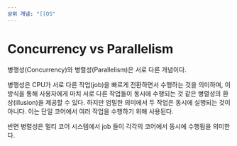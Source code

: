 ```yaml
---
상위 개념: "[[OS"
---
```

# Concurrency vs Parallelism

병행성(Concurrency)와 병렬성(Parallelism)은 서로 다른 개념이다.

병행성은 CPU가 서로 다른 작업(job)을 빠르게 전환하면서 수행하는 것을 의미하며, 이 방식을 통해 사용자에게 마치 서로 다른 작업들이 동시에 수행되는 것 같은 병렬성의 환상(illusion)을 제공할 수 있다. 하지만 엄밀한 의미에서 두 작업은 동시에 실행되는 것이 아니다. 이는 단일 코어에서 여러 작업을 수행하기 위해 사용된다.

반면 병렬성은 멀티 코어 시스템에서 job 들이 각각의 코어에서 동시에 수행됨을 의미한다.